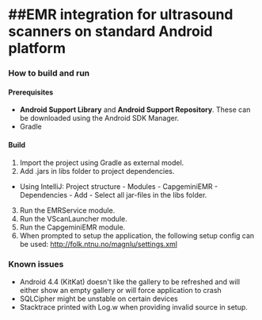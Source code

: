 ##EMR integration for ultrasound scanners on standard Android platform
==============================================================================

### How to build and run

#### Prerequisites
* **Android Support Library** and **Android Support Repository**. These can be downloaded using the Android SDK Manager.
* Gradle

#### Build
1. Import the project using Gradle as external model.
2. Add .jars in libs folder to project dependencies.
  * Using IntelliJ: Project structure - Modules - CapgeminiEMR - Dependencies - Add - Select all jar-files
in the libs folder.
3. Run the EMRService module.
4. Run the VScanLauncher module.
5. Run the CapgeminiEMR module.
6. When prompted to setup the application, the following setup config can be used: http://folk.ntnu.no/magnlu/settings.xml


### Known issues
* Android 4.4 (KitKat) doesn't like the gallery to be refreshed and will either show
an empty gallery or will force application to crash
* SQLCipher might be unstable on certain devices
* Stacktrace printed with Log.w when providing invalid source in setup.
